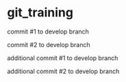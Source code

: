 # git_training

commit #1 to develop branch

commit #2 to develop branch

additional commit #1 to develop branch

additional commit #2 to develop branch